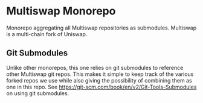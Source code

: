 # Multiswap Monorepo
Monorepo aggregating all Multiswap repositories as submodules.
Multiswap is a multi-chain fork of Uniswap.

## Git Submodules
Unlike other monorepos, this one relies on git submodules to reference other Multiswap git repos.
This makes it simple to keep track of the various forked repos we use while also giving the possibility of combining them as one in this repo.
See https://git-scm.com/book/en/v2/Git-Tools-Submodules on using git submodules.

